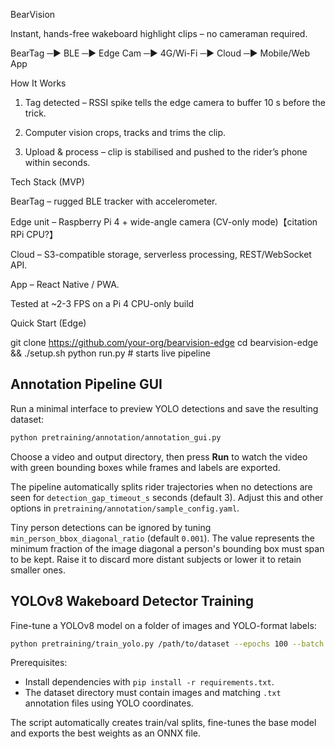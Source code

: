 BearVision

Instant, hands-free wakeboard highlight clips – no cameraman required.

BearTag ─▶ BLE ─▶ Edge Cam ─▶ 4G/Wi-Fi ─▶ Cloud ─▶ Mobile/Web App

How It Works

1. Tag detected – RSSI spike tells the edge camera to buffer 10 s before the trick.


2. Computer vision crops, tracks and trims the clip.


3. Upload & process – clip is stabilised and pushed to the rider’s phone within seconds.



Tech Stack (MVP)

BearTag – rugged BLE tracker with accelerometer.

Edge unit – Raspberry Pi 4 + wide-angle camera (CV-only mode)【citation RPi CPU?】

Cloud – S3-compatible storage, serverless processing, REST/WebSocket API.

App – React Native / PWA.


Tested at ~2-3 FPS on a Pi 4 CPU-only build

Quick Start (Edge)

git clone https://github.com/your-org/bearvision-edge
cd bearvision-edge && ./setup.sh
python run.py                 # starts live pipeline



## Annotation Pipeline GUI

Run a minimal interface to preview YOLO detections and save the resulting dataset:

```bash
python pretraining/annotation/annotation_gui.py
```

Choose a video and output directory, then press **Run** to watch the video with green bounding boxes while frames and labels are exported.

The pipeline automatically splits rider trajectories when no detections are
seen for `detection_gap_timeout_s` seconds (default 3). Adjust this and other
options in `pretraining/annotation/sample_config.yaml`.

Tiny person detections can be ignored by tuning
`min_person_bbox_diagonal_ratio` (default `0.001`). The value represents the
minimum fraction of the image diagonal a person's bounding box must span to be
kept. Raise it to discard more distant subjects or lower it to retain smaller
ones.

## YOLOv8 Wakeboard Detector Training

Fine-tune a YOLOv8 model on a folder of images and YOLO-format labels:

```bash
python pretraining/train_yolo.py /path/to/dataset --epochs 100 --batch 8 --onnx-out wakeboard.onnx
```

Prerequisites:

- Install dependencies with `pip install -r requirements.txt`.
- The dataset directory must contain images and matching `.txt` annotation files using YOLO coordinates.

The script automatically creates train/val splits, fine-tunes the base model and exports the best weights as an ONNX file.
